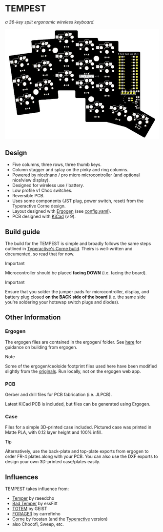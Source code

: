 # TEMPEST

_a 36-key split ergonomic wireless keyboard._

![TEMPEST PCB Image](images/tempest-pcb-v1-1.png)

## Design

- Five columns, three rows, three thumb keys.
- Column stagger and splay on the pinky and ring columns.
- Powered by nice!nano / pro micro microcontroller (and optional nice!view display).
- Designed for wireless use / battery.
- Low profile v1 Choc switches.
- Reversible PCB.
- Uses some components (JST plug, power switch, reset) from the Typeractive Corne design.
- Layout designed with [Ergogen](https://ergogen.ceoloide.com/) (see [config.yaml](./ergogen/config.yaml)).
- PCB designed with [KiCad](https://www.kicad.org/) (v 9).

## Build guide

The build for the TEMPEST is simple and broadly follows the same steps outlined in [Typeractive's Corne build](https://docs.typeractive.xyz/build-guides/corne-wireless). Theirs is well-written and documented, so read that for now.

> [!IMPORTANT]
> Microcontroller should be placed **facing DOWN** (i.e. facing the board).

> [!IMPORTANT]
> Ensure that you solder the jumper pads for microcontroller, display, and battery plug closed **on the BACK side of the board** (i.e. the same side you're soldering your hotswap switch plugs and diodes).

## Other Information

### Ergogen

The ergogen files are contained in the ergogen/ folder. See [here](https://docs.ergogen.xyz/usage) for guidance on building from ergogen.

> [!NOTE]
> Some of the ergogen/ceoloide footprint files used here have been modified slightly from the [originals](https://github.com/ceoloide/ergogen-footprints). Run locally, not on the ergogen web app.

### PCB

Gerber and drill files for PCB fabrication (i.e. JLPCB).

Latest KiCad PCB is included, but files can be generated using Ergogen.

### Case

Files for a simple 3D-printed case included. Pictured case was printed in Matte PLA, with 0.12 layer height and 100% infill.

> [!TIP]
> Alternatively, use the back-plate and top-plate exports from ergogen to order FR-4 plates along with your PCB. You can also use the DXF exports to design your own 3D-printed case/plates easily.

## Influences

TEMPEST takes influence from:

- [Temper](https://github.com/raeedcho/temper) by raeedcho
- [Bad Temper](https://github.com/essFitt/Bad-Temper/tree/main) by essFitt
- [TOTEM](https://github.com/GEIGEIGEIST/TOTEM) by GEIST
- [FORAGER](https://github.com/carrefinho/forager) by carrefinho
- [Corne](https://github.com/foostan/crkbd) by foostan (and the [Typeractive](https://typeractive.xyz/) version)
- also Chocofi, Sweep, etc.
